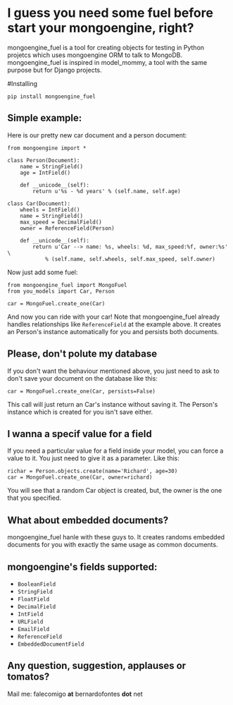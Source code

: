 # I guess you need some fuel before start your mongoengine, right?

mongoengine_fuel is a tool for creating objects for testing in Python projetcs which uses mongoengine ORM to talk to MongoDB. mongoengine_fuel is inspired in model_mommy, a tool with the same purpose but for Django projects.

#Installing

    pip install mongoengine_fuel

## Simple example:

Here is our pretty new car document and a person document:

```
from mongoengine import *

class Person(Document):
    name = StringField()
    age = IntField()

    def __unicode__(self):
        return u'%s - %d years' % (self.name, self.age)

class Car(Document):
    wheels = IntField()
    name = StringField()
    max_speed = DecimalField()
    owner = ReferenceField(Person)

    def __unicode__(self):
        return u'Car --> name: %s, wheels: %d, max_speed:%f, owner:%s' \
            % (self.name, self.wheels, self.max_speed, self.owner)
```

Now just add some fuel:

```
from mongoengine_fuel import MongoFuel
from you_models import Car, Person

car = MongoFuel.create_one(Car)
```

And now you can ride with your car! Note that mongoengine_fuel already handles relationships like ```ReferenceField``` at the example above.
It creates an Person's instance automatically for you and persists both documents.

## Please, don't polute my database
If you don't want the behaviour mentioned above, you just need to ask to don't save your document on the database like this:

```
car = MongoFuel.create_one(Car, persists=False)
```

This call will just return an Car's instance without saving it. The Person's instance which is created for you isn't save either.

## I wanna a specif value for a field
If you need a particular value for a field inside your model, you can force a value to it. You just need to give it as a parameter. Like this:

```
richar = Person.objects.create(name='Richard', age=30)
car = MongoFuel.create_one(Car, owner=richard)
```

You will see that a random Car object is created, but, the owner is the one that you specified.

## What about embedded documents?
mongoengine_fuel hanle with these guys to. It creates randoms embedded documents for you with exactly the same usage as common documents.

## mongoengine's fields supported:
   * ```BooleanField```
   * ```StringField```
   * ```FloatField```
   * ```DecimalField```
   * ```IntField```
   * ```URLField```
   * ```EmailField```
   * ```ReferenceField```
   * ```EmbeddedDocumentField```

## Any question, suggestion, applauses or tomatos?

Mail me: falecomigo **at** bernardofontes **dot** net
